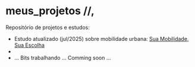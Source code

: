 # meus_projetos //,
Repositório de projetos e estudos:

* Estudo atualizado (jul/2025) sobre mobilidade urbana: [Sua Mobilidade, Sua Escolha](https://bit.ly/suamobilidade)
* 
* ... Bits trabalhando ... Comming soon ...
